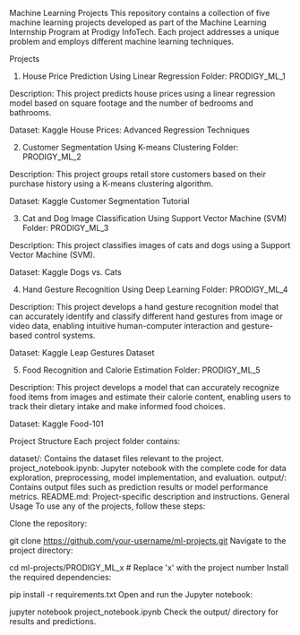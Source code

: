 Machine Learning Projects
This repository contains a collection of five machine learning projects developed as part of the Machine Learning Internship Program at Prodigy InfoTech. Each project addresses a unique problem and employs different machine learning techniques.

Projects
1. House Price Prediction Using Linear Regression
Folder: PRODIGY_ML_1

Description: This project predicts house prices using a linear regression model based on square footage and the number of bedrooms and bathrooms.

Dataset: Kaggle House Prices: Advanced Regression Techniques

2. Customer Segmentation Using K-means Clustering
Folder: PRODIGY_ML_2

Description: This project groups retail store customers based on their purchase history using a K-means clustering algorithm.

Dataset: Kaggle Customer Segmentation Tutorial

3. Cat and Dog Image Classification Using Support Vector Machine (SVM)
Folder: PRODIGY_ML_3

Description: This project classifies images of cats and dogs using a Support Vector Machine (SVM).

Dataset: Kaggle Dogs vs. Cats

4. Hand Gesture Recognition Using Deep Learning
Folder: PRODIGY_ML_4

Description: This project develops a hand gesture recognition model that can accurately identify and classify different hand gestures from image or video data, enabling intuitive human-computer interaction and gesture-based control systems.

Dataset: Kaggle Leap Gestures Dataset

5. Food Recognition and Calorie Estimation
Folder: PRODIGY_ML_5

Description: This project develops a model that can accurately recognize food items from images and estimate their calorie content, enabling users to track their dietary intake and make informed food choices.

Dataset: Kaggle Food-101

Project Structure
Each project folder contains:

dataset/: Contains the dataset files relevant to the project.
project_notebook.ipynb: Jupyter notebook with the complete code for data exploration, preprocessing, model implementation, and evaluation.
output/: Contains output files such as prediction results or model performance metrics.
README.md: Project-specific description and instructions.
General Usage
To use any of the projects, follow these steps:

Clone the repository:

git clone https://github.com/your-username/ml-projects.git
Navigate to the project directory:


cd ml-projects/PRODIGY_ML_x  # Replace 'x' with the project number
Install the required dependencies:


pip install -r requirements.txt
Open and run the Jupyter notebook:


jupyter notebook project_notebook.ipynb
Check the output/ directory for results and predictions.
